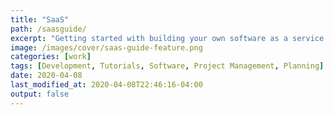 ```yaml
---
title: "SaaS"
path: /saasguide/
excerpt: "Getting started with building your own software as a service platform."
image: /images/cover/saas-guide-feature.png
categories: [work]
tags: [Development, Tutorials, Software, Project Management, Planning]
date: 2020-04-08
last_modified_at: 2020-04-08T22:46:16-04:00
output: false
---
```


